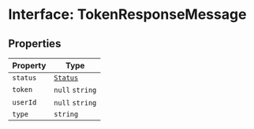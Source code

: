 # Interface: TokenResponseMessage

## Properties

| Property | Type                                  |
| -------- | ------------------------------------- |
| `status` | [`Status`](../../enumerations/status/index.md) |
| `token`  | `null`  `string`                      |
| `userId` | `null`  `string`                      |
| `type`   | `string`                              |
